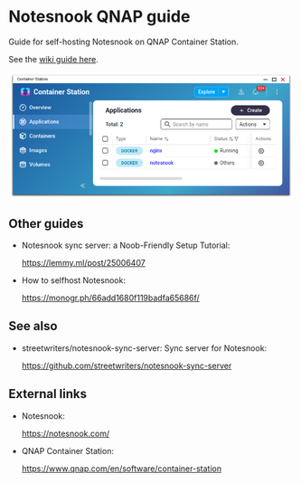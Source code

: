 # Notesnook QNAP guide

Guide for self-hosting Notesnook on QNAP Container Station.

See the [wiki guide here](https://github.com/XP1/Notesnook-QNAP-guide/wiki).

![QNAP Container Station.png](images/QNAP%20Container%20Station.png)

## Other guides

* Notesnook sync server: a Noob-Friendly Setup Tutorial:

  https://lemmy.ml/post/25006407

* How to selfhost Notesnook:

  https://monogr.ph/66add1680f119badfa65686f/

## See also

* streetwriters/notesnook-sync-server: Sync server for Notesnook:

  https://github.com/streetwriters/notesnook-sync-server

## External links

* Notesnook:

  https://notesnook.com/

* QNAP Container Station:

  https://www.qnap.com/en/software/container-station